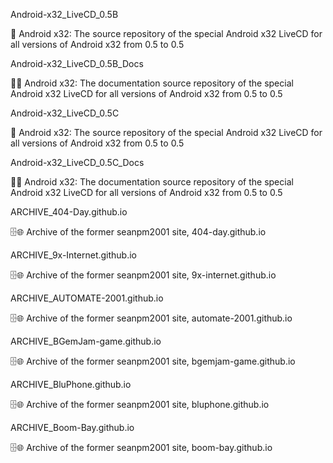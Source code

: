 
Android-x32_LiveCD_0.5B

🤖️ Android x32: The source repository of the special Android x32 LiveCD for all versions of Android x32 from 0.5 to 0.5

Android-x32_LiveCD_0.5B_Docs

🤖️📖️ Android x32: The documentation source repository of the special Android x32 LiveCD for all versions of Android x32 from 0.5 to 0.5

Android-x32_LiveCD_0.5C

🤖️ Android x32: The source repository of the special Android x32 LiveCD for all versions of Android x32 from 0.5 to 0.5

Android-x32_LiveCD_0.5C_Docs

🤖️📖️ Android x32: The documentation source repository of the special Android x32 LiveCD for all versions of Android x32 from 0.5 to 0.5

ARCHIVE_404-Day.github.io

🗄️🌐️ Archive of the former seanpm2001 site, 404-day.github.io

ARCHIVE_9x-Internet.github.io

🗄️🌐️ Archive of the former seanpm2001 site, 9x-internet.github.io

ARCHIVE_AUTOMATE-2001.github.io

🗄️🌐️ Archive of the former seanpm2001 site, automate-2001.github.io

ARCHIVE_BGemJam-game.github.io

🗄️🌐️ Archive of the former seanpm2001 site, bgemjam-game.github.io

ARCHIVE_BluPhone.github.io

🗄️🌐️ Archive of the former seanpm2001 site, bluphone.github.io

ARCHIVE_Boom-Bay.github.io

🗄️🌐️ Archive of the former seanpm2001 site, boom-bay.github.io

